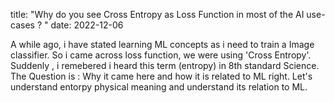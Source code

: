 title: "Why do you see Cross Entropy as Loss Function in most of the AI use-cases ? " date: 2022-12-06

A while ago, i have stated learning ML concepts as i need to train a Image classifier. So i came across loss function, we were using 'Cross Entropy'. Suddenly , i remebered i heard this term (entropy) in 8th standard Science. The Question is : Why it came here and how it is related to ML right. Let's understand entorpy physical meaning and understand its relation to ML.
